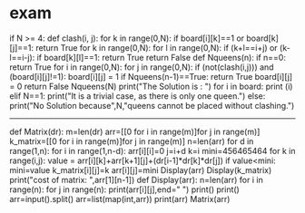 # exam
if N >= 4:
	def clash(i, j):
		for k in range(0,N):
			if board[i][k]==1 or board[k][j]==1:
				return True
		for k in range(0,N):
			for l in range(0,N):
				if (k+l==i+j) or (k-l==i-j):
					if board[k][l]==1:
						return True
		return False
	def Nqueens(n):
		if n==0:
			return True
		for i in range(0,N):
			for j in range(0,N):
				if (not(clash(i,j))) and (board[i][j]!=1):
					board[i][j] = 1
					if Nqueens(n-1)==True:
						return True
					board[i][j] = 0
		return False
	Nqueens(N)
	print("The Solution is : ")
	for i in board:
		print (i)
elif N==1:
	print("It is a trivial case, as there is only one queen.")
else:
	print("No Solution because",N,"queens cannot be placed without clashing.")
	
**************************************************************************************************************************	
	
def Matrix(dr):
    m=len(dr)
    arr=[[0 for i in range(m)]for j in range(m)]
    k_matrix=[[0 for i in range(m)]for j in range(m)]
    n=len(arr)
    for d in range(1,n):
        for i in range(1,n-d):
            arr[i][i]=0
            j=i+d
            k=i
            mini=456465464
            for k in range(i,j):
                value = arr[i][k]+arr[k+1][j]+(dr[i-1]*dr[k]*dr[j])
                if value<mini:
                    mini=value
                    k_matrix[i][j]=k
            arr[i][j]=mini
    Display(arr)
    Display(k_matrix)
    print("cost of matrix: ",arr[1][n-1])
def Display(arr):
    n=len(arr)
    for i in range(n):
        for j in range(n):
            print(arr[i][j],end=" ")
        print()
    print()
arr=input().split()
arr=list(map(int,arr))
print(arr)
Matrix(arr)
